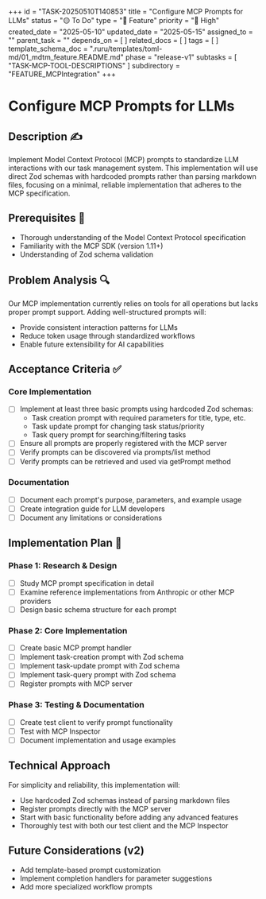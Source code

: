 +++
id = "TASK-20250510T140853"
title = "Configure MCP Prompts for LLMs"
status = "🟡 To Do"
type = "🌟 Feature"
priority = "🔼 High"
created_date = "2025-05-10"
updated_date = "2025-05-15"
assigned_to = ""
parent_task = ""
depends_on = [ ]
related_docs = [ ]
tags = [ ]
template_schema_doc = ".ruru/templates/toml-md/01_mdtm_feature.README.md"
phase = "release-v1"
subtasks = [ "TASK-MCP-TOOL-DESCRIPTIONS" ]
subdirectory = "FEATURE_MCPIntegration"
+++

# Configure MCP Prompts for LLMs

## Description ✍️

Implement Model Context Protocol (MCP) prompts to standardize LLM interactions with our task management system. This implementation will use direct Zod schemas with hardcoded prompts rather than parsing markdown files, focusing on a minimal, reliable implementation that adheres to the MCP specification.

## Prerequisites 🔑

- Thorough understanding of the Model Context Protocol specification
- Familiarity with the MCP SDK (version 1.11+)
- Understanding of Zod schema validation

## Problem Analysis 🔍

Our MCP implementation currently relies on tools for all operations but lacks proper prompt support. Adding well-structured prompts will:

- Provide consistent interaction patterns for LLMs
- Reduce token usage through standardized workflows
- Enable future extensibility for AI capabilities

## Acceptance Criteria ✅

### Core Implementation
- [ ] Implement at least three basic prompts using hardcoded Zod schemas:
  - Task creation prompt with required parameters for title, type, etc.
  - Task update prompt for changing task status/priority
  - Task query prompt for searching/filtering tasks
- [ ] Ensure all prompts are properly registered with the MCP server
- [ ] Verify prompts can be discovered via prompts/list method
- [ ] Verify prompts can be retrieved and used via getPrompt method

### Documentation
- [ ] Document each prompt's purpose, parameters, and example usage
- [ ] Create integration guide for LLM developers
- [ ] Document any limitations or considerations

## Implementation Plan 📝

### Phase 1: Research & Design
- [ ] Study MCP prompt specification in detail
- [ ] Examine reference implementations from Anthropic or other MCP providers
- [ ] Design basic schema structure for each prompt

### Phase 2: Core Implementation
- [ ] Create basic MCP prompt handler
- [ ] Implement task-creation prompt with Zod schema
- [ ] Implement task-update prompt with Zod schema
- [ ] Implement task-query prompt with Zod schema
- [ ] Register prompts with MCP server

### Phase 3: Testing & Documentation
- [ ] Create test client to verify prompt functionality
- [ ] Test with MCP Inspector
- [ ] Document implementation and usage examples

## Technical Approach

For simplicity and reliability, this implementation will:
- Use hardcoded Zod schemas instead of parsing markdown files
- Register prompts directly with the MCP server
- Start with basic functionality before adding any advanced features
- Thoroughly test with both our test client and the MCP Inspector

## Future Considerations (v2)
- Add template-based prompt customization
- Implement completion handlers for parameter suggestions
- Add more specialized workflow prompts
